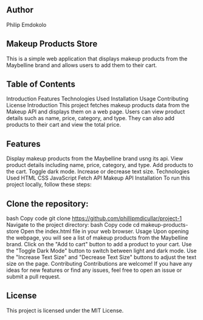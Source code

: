## Author
Philip Emdokolo
## Makeup Products Store
This is a simple web application that displays makeup products from the Maybelline brand and allows users to add them to their cart.

## Table of Contents
Introduction
Features
Technologies Used
Installation
Usage
Contributing
License
Introduction
This project fetches makeup products data from the Makeup API and displays them on a web page. Users can view product details such as name, price, category, and type. They can also add products to their cart and view the total price.

## Features
Display makeup products from the Maybelline brand usng its api.
View product details including name, price, category, and type.
Add products to the cart.
Toggle dark mode.
Increase or decrease text size.
Technologies Used
HTML
CSS
JavaScript
Fetch API
Makeup API
Installation
To run this project locally, follow these steps:

## Clone the repository:
bash
Copy code
git clone https://github.com/phillipmdicullar/project-1
Navigate to the project directory:
bash
Copy code
cd makeup-products-store
Open the index.html file in your web browser.
Usage
Upon opening the webpage, you will see a list of makeup products from the Maybelline brand.
Click on the "Add to cart" button to add a product to your cart.
Use the "Toggle Dark Mode" button to switch between light and dark mode.
Use the "Increase Text Size" and "Decrease Text Size" buttons to adjust the text size on the page.
Contributing
Contributions are welcome! If you have any ideas for new features or find any issues, feel free to open an issue or submit a pull request.

## License
This project is licensed under the MIT License.

